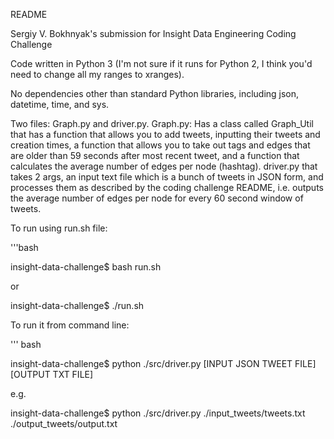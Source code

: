 README


Sergiy V. Bokhnyak's submission for Insight Data Engineering Coding Challenge

Code written in Python 3 (I'm not sure if it runs for Python 2, I think you'd need to change all my ranges to xranges).

No dependencies other than standard Python libraries, including json, datetime, time, and sys. 

Two files: Graph.py and driver.py.
Graph.py: Has a class called Graph_Util that has a function that allows you to add tweets, inputting their tweets and creation times, a function that allows you to take out tags and edges that are older than 59 seconds after most recent tweet, and a function that calculates the average number of edges per node (hashtag).
driver.py that takes 2 args, an input text file which is a bunch of tweets in JSON form, and processes them as described by the coding challenge README, i.e. outputs the average number of edges per node for every 60 second window of tweets.


To run using run.sh file:

'''bash

insight-data-challenge$ bash run.sh

or

insight-data-challenge$ ./run.sh


To run it from command line:

''' bash

insight-data-challenge$ python ./src/driver.py [INPUT JSON TWEET FILE] [OUTPUT TXT FILE]

e.g.

insight-data-challenge$ python ./src/driver.py ./input_tweets/tweets.txt ./output_tweets/output.txt
